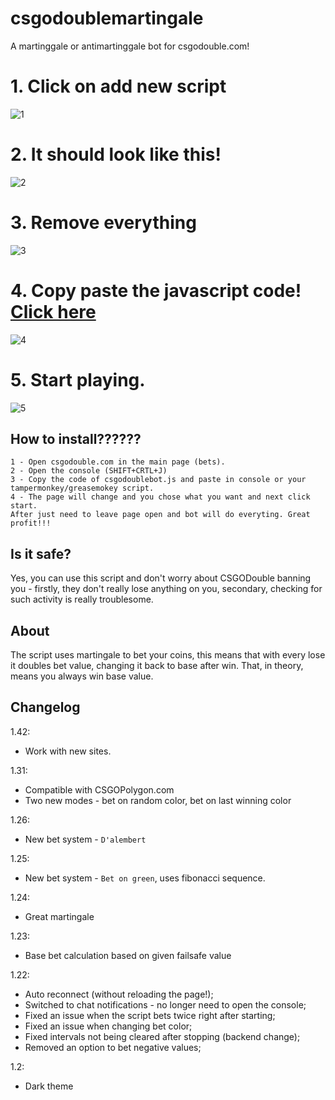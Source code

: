 # csgodoublemartingale
A martinggale or antimartinggale bot for csgodouble.com!

<h1>1. Click on add new script</h1> 
<img src="https://i.gyazo.com/3150bf07bd6dac67fba6b208538dd19f.png" alt="1">

<h1>2. It should look like this!</h1> 
<img src="https://i.gyazo.com/fc4d5dfef5474210acd0fce395e6a5be.png" alt="2">

<h1>3. Remove everything</h1> 
<img src="https://i.gyazo.com/9073c8492d5a70afc82a2237bfe79081.png" alt="3">

<h1>4. Copy paste the javascript code! <a href="https://github.com/MassiveJohn/csgodoublemartingale/blob/master/csgodoublebot.js">Click here</a></h1> 
<img src="https://i.gyazo.com/5389ea6d51f1a38e7179b09054889963.png" alt="4">

<h1>5. Start playing.</h1> 
<img src="https://i.gyazo.com/0e028614dc4540c8a4cb94da4d2d3881.png" alt="5">


## How to install??????
```
1 - Open csgodouble.com in the main page (bets).
2 - Open the console (SHIFT+CRTL+J)
3 - Copy the code of csgodoublebot.js and paste in console or your tampermonkey/greasemokey script.
4 - The page will change and you chose what you want and next click start. 
After just need to leave page open and bot will do everyting. Great profit!!!
```

## Is it safe?

Yes, you can use this script and don't worry about CSGODouble banning you - firstly, they don't really lose anything on you, secondary, checking for such activity is really troublesome.

## About ##

The script uses martingale to bet your coins, this means that with every lose it doubles bet value, changing it back to base after win. That, in theory, means you always win base value.

## Changelog ##

1.42:

- Work with new sites.

1.31:

- Compatible with CSGOPolygon.com
- Two new modes - bet on random color, bet on last winning color

1.26:

- New bet system - `D'alembert`

1.25:

- New bet system - `Bet on green`, uses fibonacci sequence.

1.24:

- Great martingale

1.23:

- Base bet calculation based on given failsafe value


1.22:

- Auto reconnect (without reloading the page!);
- Switched to chat notifications - no longer need to open the console;
- Fixed an issue when the script bets twice right after starting;
- Fixed an issue when changing bet color;
- Fixed intervals not being cleared after stopping (backend change);
- Removed an option to bet negative values;


1.2:

- Dark theme

